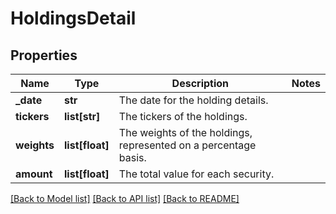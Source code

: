 # HoldingsDetail

## Properties
Name | Type | Description | Notes
------------ | ------------- | ------------- | -------------
**_date** | **str** | The date for the holding details. | 
**tickers** | **list[str]** | The tickers of the holdings. | 
**weights** | **list[float]** | The weights of the holdings, represented on a percentage basis. | 
**amount** | **list[float]** | The total value for each security. | 

[[Back to Model list]](../README.md#documentation-for-models) [[Back to API list]](../README.md#documentation-for-api-endpoints) [[Back to README]](../README.md)


